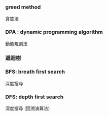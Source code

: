 
### greed method
貪婪法

### DPA : dynamic programming algorithm
動態規劃法

### 遞迴樹

### BFS: breath first search
深度搜尋

### DFS: depth first search
深度搜尋
(回溯演算法)








